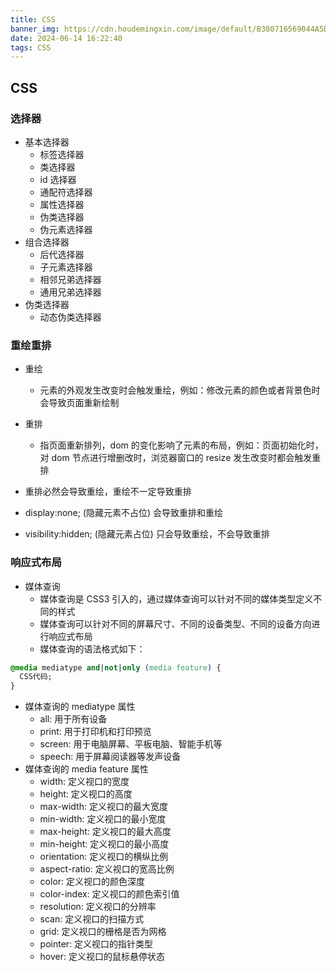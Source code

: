 ```yaml
---
title: CSS
banner_img: https://cdn.houdemingxin.com/image/default/B380716569044A5DA885EAFA36EE4FAF-6-2.png
date: 2024-06-14 16:22:40
tags: CSS
---
```


## CSS

### 选择器

- 基本选择器
  - 标签选择器
  - 类选择器
  - id 选择器
  - 通配符选择器
  - 属性选择器
  - 伪类选择器
  - 伪元素选择器
- 组合选择器
  - 后代选择器
  - 子元素选择器
  - 相邻兄弟选择器
  - 通用兄弟选择器
- 伪类选择器
  - 动态伪类选择器

### 重绘重排

- 重绘
  - 元素的外观发生改变时会触发重绘，例如：修改元素的颜色或者背景色时会导致页面重新绘制
- 重排
  - 指页面重新排列，dom 的变化影响了元素的布局，例如：页面初始化时，对 dom 节点进行增删改时，浏览器窗口的 resize 发生改变时都会触发重排
- 重排必然会导致重绘，重绘不一定导致重排

- display:none; (隐藏元素不占位) 会导致重排和重绘

- visibility:hidden; (隐藏元素占位) 只会导致重绘，不会导致重排

### 响应式布局

- 媒体查询
  - 媒体查询是 CSS3 引入的，通过媒体查询可以针对不同的媒体类型定义不同的样式
  - 媒体查询可以针对不同的屏幕尺寸、不同的设备类型、不同的设备方向进行响应式布局
  - 媒体查询的语法格式如下：

```css
@media mediatype and|not|only (media feature) {
  CSS代码;
}
```

- 媒体查询的 mediatype 属性
  - all: 用于所有设备
  - print: 用于打印机和打印预览
  - screen: 用于电脑屏幕、平板电脑、智能手机等
  - speech: 用于屏幕阅读器等发声设备
- 媒体查询的 media feature 属性
  - width: 定义视口的宽度
  - height: 定义视口的高度
  - max-width: 定义视口的最大宽度
  - min-width: 定义视口的最小宽度
  - max-height: 定义视口的最大高度
  - min-height: 定义视口的最小高度
  - orientation: 定义视口的横纵比例
  - aspect-ratio: 定义视口的宽高比例
  - color: 定义视口的颜色深度
  - color-index: 定义视口的颜色索引值
  - resolution: 定义视口的分辨率
  - scan: 定义视口的扫描方式
  - grid: 定义视口的栅格是否为网格
  - pointer: 定义视口的指针类型
  - hover: 定义视口的鼠标悬停状态
